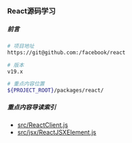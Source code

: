 ### React源码学习

##### 前言
```bash
# 项目地址
https://git@github.com:/facebook/react

# 版本
v19.x

# 重点内容位置
${PROJECT_ROOT}/packages/react/
```

##### 重点内容导读索引

- [src/ReactClient.js](ReactClient.md)
- [src/jsx/ReactJSXElement.js](ReactJSXElement.md)